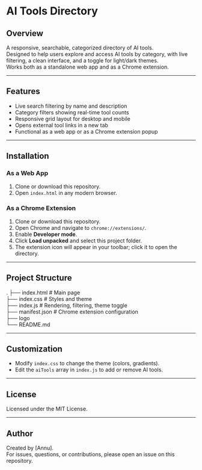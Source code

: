 # AI Tools Directory

## Overview
A responsive, searchable, categorized directory of AI tools.  
Designed to help users explore and access AI tools by category, with live filtering, a clean interface, and a toggle for light/dark themes.  
Works both as a standalone web app and as a Chrome extension.

---

## Features
- Live search filtering by name and description
- Category filters showing real-time tool counts
- Responsive grid layout for desktop and mobile
- Opens external tool links in a new tab
- Functional as a web app or as a Chrome extension popup

---

## Installation

### As a Web App
1. Clone or download this repository.
2. Open `index.html` in any modern browser.

### As a Chrome Extension
1. Clone or download this repository.
2. Open Chrome and navigate to `chrome://extensions/`.
3. Enable **Developer mode**.
4. Click **Load unpacked** and select this project folder.
5. The extension icon will appear in your toolbar; click it to open the directory.

---

## Project Structure
.
├── index.html        # Main page  
├── index.css         # Styles and theme  
├── index.js          # Rendering, filtering, theme toggle  
├── manifest.json     # Chrome extension configuration  
├── logo            
└── README.md

---

## Customization
- Modify `index.css` to change the theme (colors, gradients).
- Edit the `aiTools` array in `index.js` to add or remove AI tools.

---

## License
Licensed under the MIT License.

---

## Author
Created by [Annu].  
For issues, questions, or contributions, please open an issue on this repository.
